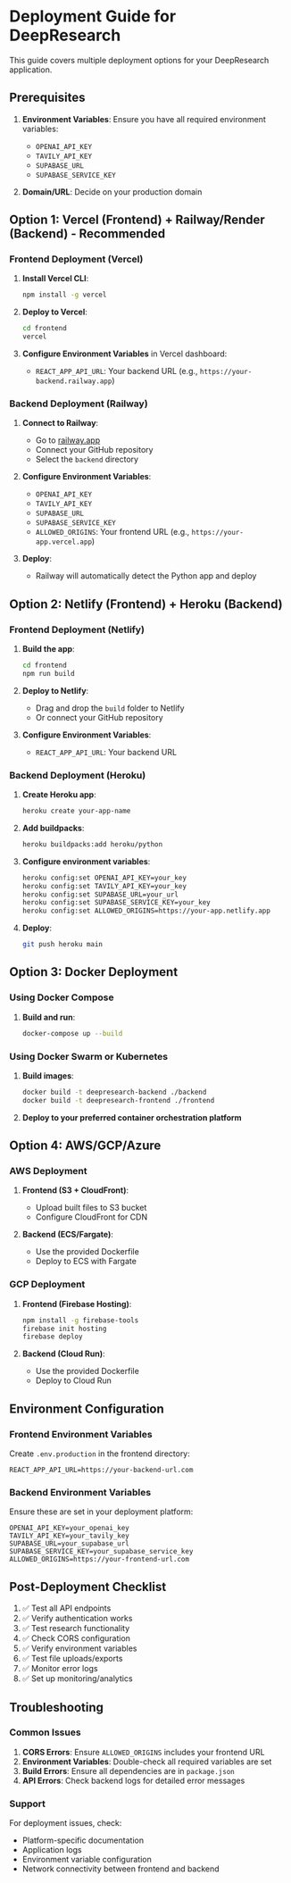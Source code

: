 # Deployment Guide for DeepResearch

This guide covers multiple deployment options for your DeepResearch application.

## Prerequisites

1. **Environment Variables**: Ensure you have all required environment variables:
   - `OPENAI_API_KEY`
   - `TAVILY_API_KEY`
   - `SUPABASE_URL`
   - `SUPABASE_SERVICE_KEY`

2. **Domain/URL**: Decide on your production domain

## Option 1: Vercel (Frontend) + Railway/Render (Backend) - Recommended

### Frontend Deployment (Vercel)

1. **Install Vercel CLI**:
   ```bash
   npm install -g vercel
   ```

2. **Deploy to Vercel**:
   ```bash
   cd frontend
   vercel
   ```

3. **Configure Environment Variables** in Vercel dashboard:
   - `REACT_APP_API_URL`: Your backend URL (e.g., `https://your-backend.railway.app`)

### Backend Deployment (Railway)

1. **Connect to Railway**:
   - Go to [railway.app](https://railway.app)
   - Connect your GitHub repository
   - Select the `backend` directory

2. **Configure Environment Variables**:
   - `OPENAI_API_KEY`
   - `TAVILY_API_KEY`
   - `SUPABASE_URL`
   - `SUPABASE_SERVICE_KEY`
   - `ALLOWED_ORIGINS`: Your frontend URL (e.g., `https://your-app.vercel.app`)

3. **Deploy**:
   - Railway will automatically detect the Python app and deploy

## Option 2: Netlify (Frontend) + Heroku (Backend)

### Frontend Deployment (Netlify)

1. **Build the app**:
   ```bash
   cd frontend
   npm run build
   ```

2. **Deploy to Netlify**:
   - Drag and drop the `build` folder to Netlify
   - Or connect your GitHub repository

3. **Configure Environment Variables**:
   - `REACT_APP_API_URL`: Your backend URL

### Backend Deployment (Heroku)

1. **Create Heroku app**:
   ```bash
   heroku create your-app-name
   ```

2. **Add buildpacks**:
   ```bash
   heroku buildpacks:add heroku/python
   ```

3. **Configure environment variables**:
   ```bash
   heroku config:set OPENAI_API_KEY=your_key
   heroku config:set TAVILY_API_KEY=your_key
   heroku config:set SUPABASE_URL=your_url
   heroku config:set SUPABASE_SERVICE_KEY=your_key
   heroku config:set ALLOWED_ORIGINS=https://your-app.netlify.app
   ```

4. **Deploy**:
   ```bash
   git push heroku main
   ```

## Option 3: Docker Deployment

### Using Docker Compose

1. **Build and run**:
   ```bash
   docker-compose up --build
   ```

### Using Docker Swarm or Kubernetes

1. **Build images**:
   ```bash
   docker build -t deepresearch-backend ./backend
   docker build -t deepresearch-frontend ./frontend
   ```

2. **Deploy to your preferred container orchestration platform**

## Option 4: AWS/GCP/Azure

### AWS Deployment

1. **Frontend (S3 + CloudFront)**:
   - Upload built files to S3 bucket
   - Configure CloudFront for CDN

2. **Backend (ECS/Fargate)**:
   - Use the provided Dockerfile
   - Deploy to ECS with Fargate

### GCP Deployment

1. **Frontend (Firebase Hosting)**:
   ```bash
   npm install -g firebase-tools
   firebase init hosting
   firebase deploy
   ```

2. **Backend (Cloud Run)**:
   - Use the provided Dockerfile
   - Deploy to Cloud Run

## Environment Configuration

### Frontend Environment Variables

Create `.env.production` in the frontend directory:
```
REACT_APP_API_URL=https://your-backend-url.com
```

### Backend Environment Variables

Ensure these are set in your deployment platform:
```
OPENAI_API_KEY=your_openai_key
TAVILY_API_KEY=your_tavily_key
SUPABASE_URL=your_supabase_url
SUPABASE_SERVICE_KEY=your_supabase_service_key
ALLOWED_ORIGINS=https://your-frontend-url.com
```

## Post-Deployment Checklist

1. ✅ Test all API endpoints
2. ✅ Verify authentication works
3. ✅ Test research functionality
4. ✅ Check CORS configuration
5. ✅ Verify environment variables
6. ✅ Test file uploads/exports
7. ✅ Monitor error logs
8. ✅ Set up monitoring/analytics

## Troubleshooting

### Common Issues

1. **CORS Errors**: Ensure `ALLOWED_ORIGINS` includes your frontend URL
2. **Environment Variables**: Double-check all required variables are set
3. **Build Errors**: Ensure all dependencies are in `package.json`
4. **API Errors**: Check backend logs for detailed error messages

### Support

For deployment issues, check:
- Platform-specific documentation
- Application logs
- Environment variable configuration
- Network connectivity between frontend and backend
